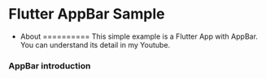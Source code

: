 # Flutter AppBar Sample

 * About
 ==========
 This simple example is a Flutter App with AppBar. You can understand its detail in my Youtube.
 
 ### **AppBar introduction**

